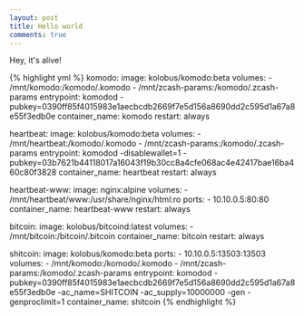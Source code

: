 ```yaml
---
layout: post
title: Hello world
comments: true
---
```


Hey, it's alive!

{% highlight yml %}
komodo:
  image: kolobus/komodo:beta
  volumes:
    - /mnt/komodo:/komodo/.komodo
    - /mnt/zcash-params:/komodo/.zcash-params
  entrypoint: komodod -pubkey=0390ff85f4015983e1aecbcdb2669f7e5d156a8690dd2c595d1a67a8e55f3edb0e
  container_name: komodo
  restart: always

heartbeat:
  image: kolobus/komodo:beta
  volumes:
    - /mnt/heartbeat:/komodo/.komodo
    - /mnt/zcash-params:/komodo/.zcash-params
  entrypoint: komodod -disablewallet=1 -pubkey=03b7621b44118017a16043f19b30cc8a4cfe068ac4e42417bae16ba460c80f3828
  container_name: heartbeat
  restart: always

heartbeat-www:
  image: nginx:alpine
  volumes:
    - /mnt/heartbeat/www:/usr/share/nginx/html:ro
  ports:
    - 10.10.0.5:80:80
  container_name: heartbeat-www
  restart: always

bitcoin:
  image: kolobus/bitcoind:latest
  volumes:
    - /mnt/bitcoin:/bitcoin/.bitcoin
  container_name: bitcoin
  restart: always

shitcoin:
  image: kolobus/komodo:beta
  ports:
    - 10.10.0.5:13503:13503
  volumes:
    - /mnt/komodo:/komodo/.komodo
    - /mnt/zcash-params:/komodo/.zcash-params
  entrypoint: komodod -pubkey=0390ff85f4015983e1aecbcdb2669f7e5d156a8690dd2c595d1a67a8e55f3edb0e -ac_name=SHITCOIN -ac_supply=10000000 -gen -genproclimit=1
  container_name: shitcoin
{% endhighlight %}
